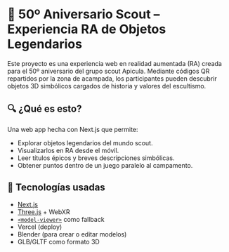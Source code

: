 # 🌲 50º Aniversario Scout – Experiencia RA de Objetos Legendarios

Este proyecto es una experiencia web en realidad aumentada (RA) creada para el 50º aniversario del grupo scout Apicula. Mediante códigos QR repartidos por la zona de acampada, los participantes pueden descubrir objetos 3D simbólicos cargados de historia y valores del escultismo.

## 🔍 ¿Qué es esto?

Una web app hecha con Next.js que permite:

- Explorar objetos legendarios del mundo scout.
- Visualizarlos en RA desde el móvil.
- Leer títulos épicos y breves descripciones simbólicas.
- Obtener puntos dentro de un juego paralelo al campamento.

## 🧭 Tecnologías usadas

- [Next.js](https://nextjs.org/)
- [Three.js](https://threejs.org/) + WebXR
- [`<model-viewer>`](https://modelviewer.dev/) como fallback
- Vercel (deploy)
- Blender (para crear o editar modelos)
- GLB/GLTF como formato 3D
